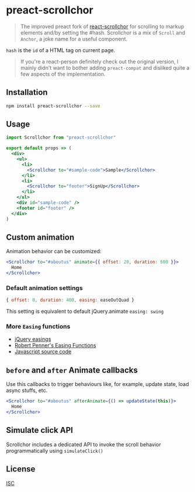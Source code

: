 # preact-scrollchor

> The improved preact fork of [react-scrollchor](https://www.npmjs.com/package/react-scrollchor) for scrolling to markup elements and/by setting the #hash.
> Scrollchor is a mix of `Scroll` and `Anchor`, a joke name for a useful component.

`hash` is the `id` of a HTML tag on current page.

> If you're a react-person definitely check out the original version, I mainly didn't want to bother adding `preact-compat` and disliked quite a few aspects of the implementation.

## Installation

```bash
npm install preact-scrollchor --save
```

## Usage

```jsx
import Scrollchor from "preact-scrollchor"

export default props => (
  <div>
    <ul>
      <li>
        <Scrollchor to="#sample-code">Sample</Scrollchor>
      </li>
      <li>
        <Scrollchor to="footer">SignUp</Scrollchor>
      </li>
    </ul>
    <div id="sample-code" />
    <footer id="footer" />
  </div>
)
```

## Custom animation

Animation behavior can be customized:

```jsx
<Scrollchor to="#aboutus" animate={{ offset: 20, duration: 600 }}>
  Home
</Scrollchor>
```

### Default animation settings

```js
{ offset: 0, duration: 400, easing: easeOutQuad }
```

This setting is equivalent to default jQuery.animate `easing: swing`

### More `Easing` functions

- [jQuery easings](http://api.jqueryui.com/easings/)
- [Robert Penner's Easing Functions](http://robertpenner.com/easing/)
- [Javascript source code](https://github.com/danro/jquery-easing/blob/master/jquery.easing.js)

## `before` and `after` Animate callbacks

Use this callbacks to trigger behaviours like, for example, update state, load async stuffs, etc.

```jsx
<Scrollchor to="#aboutus" afterAnimate={() => updateState(this)}>
  Home
</Scrollchor>
```

## Simulate click API

Scrollchor includes a dedicated API to invoke the scroll behavior programmatically using `simulateClick()`

## License

[ISC][isc-license]

[isc-license]: ./LICENSE

